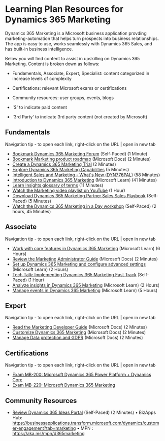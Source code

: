 # Learning Plan Resources for Dynamics 365 Marketing

Dynamics 365 Marketing is a Microsoft business application provding marketing-automation that helps turn prospects into business relationships.  The app is easy to use, works seamlessly with Dynamics 365 Sales, and has built-in business intelligence.

Below you will find content to assist in upskilling on Dynamics 365 Marketing. Content is broken down as follows:

* Fundamentals, Associate, Expert, Specialist: content categorized in increase levels of complexity
* Certifications: relevant Microsoft exams or certifications
* Community resources: user groups, events, blogs

* '$' to indicate paid content
* '3rd Party' to indicate 3rd party content (not created by Microsoft)


## Fundamentals

Navigation tip - to open each link, right-click on the URL | open in new tab
* [Bookmark Dynamics 365 Marketing Forum](https://community.dynamics.com/365/marketing/f/dynamics-365-for-marketing-forum) (Self-Paced) (1 Minute)
* [Bookmark Marketing product roadmap](https://docs.microsoft.com/en-us/dynamics365-release-plan/2020wave2/marketing/dynamics365-marketing/) (Microsoft Docs) (2 Minutes)
* [Create a Dynamics 365 Marketing Trial](https://dynamics.microsoft.com/en-us/get-started/?appname=marketing) (2 Minutes)
* [Explore Dynamics 365 Marketing Capabilities](https://dynamics.microsoft.com/en-us/marketing/overview/) (5 Minutes)
* [Intelligent Sales and Marketing - What's New (DYN776PAL)](https://learning.eventbuilder.com/event/14962/occurrence/13613/recording?rauth=49.577540.5eaddc31b19cde2618a2b43e63d5c55906cf017512d3b59f794dad3b1212d270) (58 Minutes)
* [Introduction to Dynamics 365 Marketing](https://docs.microsoft.com/en-us/learn/wwl/introduction-dynamics-365-marketing/) (Microsoft Learn) (41 Minutes)
* [Learn Insights glossary of terms](https://docs.microsoft.com/en-us/dynamics365/marketing/insights-glossary) (11 Minutes)
* [Watch the Marketing video playlist on YouTube](https://www.youtube.com/playlist?list=PLcakwueIHoT_cV1n1es1YJt_T2A5u-XpR) (1 Hour)
* [Download Dynamics 365 Marketing Partner Sales Sales Playbook](https://aka.ms/d365marketing/salestools) (Self-Paced) (5 Minutes)
* [Watch the Dynamics 365 Marketing in a Day workshop](https://aka.ms/d365marketing/miad) (Self-Paced) (2 hours, 45 Minutes)

## Associate

Navigation tip - to open each link, right-click on the URL | open in new tab
* [Work with core features in Dynamics 365 Marketing](https://docs.microsoft.com/en-us/learn/paths/work-core-features-marketing/) (Microsoft Learn) (6 Hours)
* [Review the Marketing Administrator Guide](https://docs.microsoft.com/en-us/dynamics365/marketing/admin-guide) (Microsoft Docs) (2 Minutes)
* [Set up Dynamics 365 Marketing and configure advanced settings](https://docs.microsoft.com/en-us/learn/paths/get-started-with-marketing/) (Microsoft Learn) (2 Hours)
* [Tech Talk: Implementing Dynamics 365 Marketing Fast Track](https://community.dynamics.com/365/b/techtalks/posts/implementing-dynamics-365-marketing-january-15-2020) (Self-Paced) (1 Hour)
* [Analyze insights in Dynamics 365 Marketing](https://docs.microsoft.com/en-us/learn/paths/analyze-marketing-insights/) (Microsoft Learn) (2 Hours)
* [Manage events in Dynamics 365 Marketing](https://docs.microsoft.com/en-us/learn/paths/manage-events-dynamics-365-marketing/) (Microsoft Learn) (5 Hours)

## Expert

Navigation tip - to open each link, right-click on the URL | open in new tab
* [Read the Marketing Developer Guide](https://docs.microsoft.com/en-us/dynamics365/marketing/developer/marketing-developer-guide) (Microsoft Docs) (2 Minutes)
* [Customize Dynamics 365 Marketing](https://docs.microsoft.com/en-us/dynamics365/marketing/customize) (Microsoft Docs) (2 Minutes)
* [Manage Data protection and GDPR](https://docs.microsoft.com/en-us/dynamics365/marketing/gdpr) (Microsoft Docs) (2 Minutes)

## Certifications

Navigation tip - to open each link, right-click on the URL | open in new tab
* [Exam MB-200:  Microsoft Dynamics 365 Power Platform + Dynamics Core](https://docs.microsoft.com/en-us/learn/certifications/exams/mb-200)
* [Exam MB-220: Microsoft Dynamics 365 Marketing](https://docs.microsoft.com/en-us/learn/certifications/exams/mb-220)

## Community Resources

* [Review Dynamics 365 Ideas Portal](https://experience.dynamics.com/ideas/categories/?forum=dfa5b83d-9e4c-e811-a956-000d3a1bef07&forumName=Dynamics%20365%20for%20Marketing) (Self-Paced) (2 Minutes)
•	BizApps Hub: https://businessapplications.transform.microsoft.com/dynamics/customer-engagement?tab=marketing
•	MPN :  https://aka.ms/mpn/d365marketing

